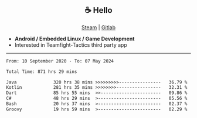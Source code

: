 <h2 align="center"> ☕ Hello </h2>

<p align="center">
  <a href="https://steamcommunity.com/id/Niforances/">Steam</a> |
  <a href="https://gitlab.com/niforances">Gitlab</a>
</p>

 - **Android / Embedded Linux / Game Development**
 - Interested in Teamfight-Tactics third party app

------

<!--START_SECTION:waka-->

```txt
From: 10 September 2020 - To: 07 May 2024

Total Time: 871 hrs 29 mins

Java              320 hrs 38 mins >>>>>>>>>----------------   36.79 %
Kotlin            281 hrs 35 mins >>>>>>>>-----------------   32.31 %
Dart              85 hrs 55 mins  >>-----------------------   09.86 %
C#                48 hrs 29 mins  >------------------------   05.56 %
Bash              20 hrs 37 mins  >------------------------   02.37 %
Groovy            19 hrs 59 mins  >------------------------   02.29 %
```

<!--END_SECTION:waka-->

